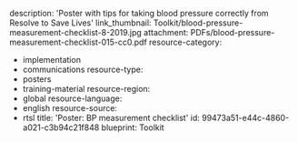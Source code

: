 description: 'Poster with tips for taking blood pressure correctly from Resolve to Save Lives'
link_thumbnail: Toolkit/blood-pressure-measurement-checklist-8-2019.jpg
attachment: PDFs/blood-pressure-measurement-checklist-015-cc0.pdf
resource-category:
  - implementation
  - communications
resource-type:
  - posters
  - training-material
resource-region:
  - global
resource-language:
  - english
resource-source:
  - rtsl
title: 'Poster: BP measurement checklist'
id: 99473a51-e44c-4860-a021-c3b94c21f848
blueprint: Toolkit
